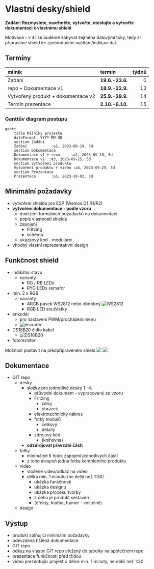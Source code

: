 # Vlastní desky/shield
**Zadání: Rozmyslete, navrhněte, vytvořte, otestujte a vytvořte dokumentaci k vlastnímu shield**

Motivace - v 4r se budeme zabývat zejména datovými toky, tedy si připravíme shield ke zjednodušení načítání/indikaci dat.

## Termíny
| milník | termín | týdnů |
|:- | :- | -:|
| Zadání | **19.6.-23.6.**| 0 |
| repo + Dokumentace v1 | **18.9.-22.9.** | 13 |
| Vytvořený produkt + dokumentace v2 | **25.9.-29.9.** | 14 |
| Termín prezentace | **2.10.-6.10.** | 15 |

### Ganttův diagram postupu
```mermaid
gantt
    title Milníky projektu
    dateFormat  YYYY-MM-DD
    section Zadání
    Zadání           :a1, 2023-06-19, 5d
    section Dokumentace
    Dokumentace v1 + repo     :a2, 2023-09-18, 5d
    Dokumentace v2  :a3, 2023-09-25, 5d
    section Vytvoření produktu
    Vytvoření produktu + video :a4, 2023-09-25, 5d
    section Prezentace
    Prezentace       :a5, 2023-10-02, 5d
```

## Minimální požadavky
* vytvoření shieldu pro ESP (Wemos D1 R1/R2)
* **vytvoření dokumentace - podle vzoru**
  * dodržení formálních požadavků na dokumentaci
  * popis vlastností shieldu
  * zapojení
    * Fritzing
    * schéma
  * ukázkový kód - modulární
* vhodný vlastní reprezentativní design

## Funkčnost shield
* indikátor stavu
  * varianty
    * RG / RB LEDs
    * RYG LEDs semafor
* min. 2 x RGB
  * varianty
    * ARGB pásek WS2812 nebo obdobný ![WS2812](soubory/ws2812.jpg) 
    * RGB LED součástky
* enkodér
  * pro nastavení PWM/procházení menu
  * ![encoder](soubory/encoder.jpg)
* DS18B20 čidlo kabel
  * ![DS18B20](soubory/ds18b20.jpg)
* fotorezistor

Možnost postavit na předpřipraveném shield
![](soubory/protoShield.jpg)
![](soubory/terminalShield.jpg)

## Dokumentace
* GIT repo
  * desky
    * složky pro jednotlivé desky 1.-4.
      * průvodní dokument - vypracovaný ze vzoru
      * Fritzing
        * zdroj
        * obrázek
      * elektrotechnický nákres
      * fotky modulů
        * celkový
        * detaily
      * zdrojový kód
        * (knihovna)
    * **odzdrojovat převzaté části**
  * fotky
    * minimálně 5 fotek zapojení jednotlivých částí
    * z toho alespoň jedna fotka kompletního produktu
  * video
    * vložené video/odkaz na video
    * délka min. 1 minutu (ne delší než 1:30)
      * ukázka funkčnosti
      * ukázka designu
      * ukázka procesu tvorby
      * z čeho je produkt sestaven
      * (efekty, hudba, humor - volitelně)
  * design

## Výstup
* produkt splňující minimální požadavky
* odevzdaná tištěná dokumentace
* GIT repo
* odkaz na vlastní GIT repo vložený do tabulky na společném repo
* prezentace funkčnosti před třídou
* video prezentující projekt o délce min. 1 minuty, ne delší než 1:30